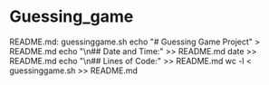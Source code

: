 # Guessing_game
README.md: guessinggame.sh
	echo "# Guessing Game Project" > README.md
	echo "\n## Date and Time:" >> README.md
	date >> README.md
	echo "\n## Lines of Code:" >> README.md
	wc -l < guessinggame.sh >> README.md
